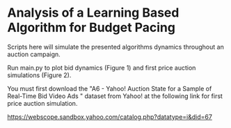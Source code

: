 # Analysis of a Learning Based Algorithm for Budget Pacing

Scripts here will simulate the presented algorithms dynamics throughout an auction campaign.

Run main.py to plot bid dynamics (Figure 1) and first price auction simulations (Figure 2).

You must first download the "A6 - Yahoo! Auction State for a Sample of Real-Time Bid Video Ads " dataset from Yahoo! at the following link for first price auction simulation.

https://webscope.sandbox.yahoo.com/catalog.php?datatype=i&did=67
